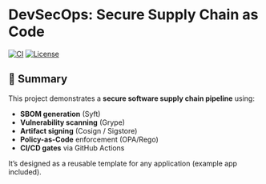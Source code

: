# DevSecOps: Secure Supply Chain as Code

[![CI](https://img.shields.io/github/actions/workflow/status/<OWNER>/<REPO>/ci-build.yaml)](https://github.com/<OWNER>/<REPO>/actions)
[![License](https://img.shields.io/github/license/<OWNER>/<REPO>)](LICENSE)

## 📌 Summary
This project demonstrates a **secure software supply chain pipeline** using:
- **SBOM generation** (Syft)
- **Vulnerability scanning** (Grype)
- **Artifact signing** (Cosign / Sigstore)
- **Policy-as-Code** enforcement (OPA/Rego)
- **CI/CD gates** via GitHub Actions

It’s designed as a reusable template for any application (example app included).
